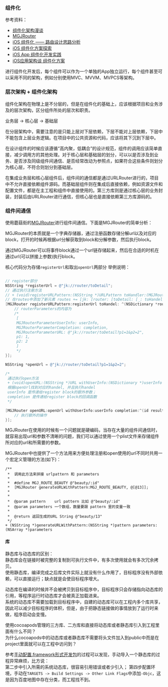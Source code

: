 ### 组件化

参考资料：  
* [组件化架构漫谈](https://www.jianshu.com/p/67a6004f6930)  
* [MGJRouter](https://github.com/meili/MGJRouter)  
* [iOS 组件化 —— 路由设计思路分析](https://juejin.im/post/58b2aad6b123db0052cc9edd)
* [iOS 组件化方案探索](http://blog.cnbang.net/tech/3080/)  
* [iOS App 组件化开发实践](https://www.infoq.cn/article/ios-app-component-development-practice)  
* [iOS应用架构谈 组件化方案](https://casatwy.com/iOS-Modulization.html?hmsr=toutiao.io&utm_medium=toutiao.io&utm_source=toutiao.io)  

进行组件化开发后，每个组件可以作为一个单独的App独立运行，每个组件甚至可以采用不同的架构，例如分别使用MVC、MVVM、MVPCS等架构。


### 层次架构 + 组件化架构  
组件化架构在物理上是不分层的，但是在组件化的基础上，应该根据项目和业务涉及的层次架构，区分组件所处的层次和职责。  

业务层 -> 核心层 -> 基础层

在分层架构中，需要注意的是只能上层对下层依赖，下层不能对上层依赖，下层中不能包含上层业务逻辑。在项目中的公共资源和代码，应该将其下沉到下层中。  

在设计组件的时候应该遵循“高内聚，低耦合”的设计规范，组件的调用应该简单直接，减少调用方的其他处理。对于核心层和基础层的划分，可以以是否涉及到业务、是否涉及同级组件间通信、是否经常改动为参照点，如果符合这些条件则划分为核心层，不符合则划分到基础层。  

在集成业务层和核心层组件后，组件间的通信都是通过URLRouter进行的，项目中不允许直接依赖组件源码。而基础层组件则在集成后直接依赖，例如资源文件和配置文件，都是在主工程和组件中直接使用的。第三方库则是通过核心层的业务封装，封装后由URLRouter进行通信，但核心层也是直接依赖第三方库源码的。

### 组件间通信  
使用蘑菇街的[MGJRouter](https://github.com/meili/MGJRouter)进行组件间通信。下面是MGJRouter的简单分析：

MGJRouter的本质就是一个字典存储器，通过注册函数存储分解url以及对应的block，打开的时候再根据url分解获取到block和分解参数，然后执行block。

通过MGJRouter可以将事件block通过一个url链存储起来，然后在合适的时机在通过url(可以拼接上参数)执行block。

核心代码分为存储`registerUrl`和取出`openUrl`两部分
举例说明：

``` Objective-C

// register部分
NSString *registerUrl = @"jk://router/toDetail";
// 通过执行注册方法
// + (void)registerURLPattern:(NSString *)URLPattern toHandler:(MGJRouterHandler)handler
// 在routes中添加了新元素 routes += [jk: [router: [toDetail: [_: toHandel]]]]
[MGJRouter registerURLPattern:registerUrl toHandel: ^(NSDictionary *routerParameters){
    // routerParameters的内容为
    /*
     [
     MGJRouterParameterUserInfo: userInfo,
     MGJRouterParameterCompletion: completion,
     MGJRouterParameterURL: @"jk://router/toDetail?p1=1&p2=2",
     p1: 1,
     p2: 2
     ]
     */
}];

NSString *openUrl = @"jk://router/toDetail?p1=1&p2=2";

/*
 通过执行open方法
 + (void)openURL:(NSString *)URL withUserInfo:(NSDictionary *)userInfo completion:(void (^)(id result))completion;
 根据openUrl找到对应的handel, 并且执行handel
 userInfo 是传递给register block的额外参数；
 completion 是传递给register block的回调函数
 */

[MGJRouter openURL:openUrl withUserInfo:userInfo completion:^(id result){
    // 执行额外的操作
}];


```
MGJRouter在使用的时候有一个问题就是硬编码，当存在大量的组件间通信时，就容易出现url和参数不清晰的问题，我们可以通过使用一个plist文件来存储组件所对应的url和所需要的参数。  

MGJRouter中也提供了一个方法用来方便处理注册和open使用的url不同时共用一个宏定义管理的方法(如下)： 

```
/**
 *  调用此方法来拼接 urlpattern 和 parameters
 *
 *  #define MGJ_ROUTE_BEAUTY @"beauty/:id"
 *  [MGJRouter generateURLWithPattern:MGJ_ROUTE_BEAUTY, @[@13]];
 *  
 *
 *  @param pattern    url pattern 比如 @"beauty/:id"
 *  @param parameters 一个数组，数量要跟 pattern 里的变量一致
 *
 *  @return 返回生成的URL String @"beauty/13"
 */
+ (NSString *)generateURLWithPattern:(NSString *)pattern parameters:(NSArray *)parameters
```



#### 库
静态库与动态库的区别：  
静态库会在链接时被完整的复制到可执行文件中，有多次使用就会有多次冗余拷贝。  
使用静态库，编译完成之后库文件实际上就没有什么作用了，目标程序没有外部依赖，可以直接运行；缺点就是会使目标程序增大。  

动态库在编译的时候并不会被拷贝到目标程序中，目标程序只会存储指向动态库的引用，等程序运行时动态库才会被真正加载进来。  
系统的动态库不需要加载到目标程序中，自建的动态库可以在工程内多个库共享，因此可以减少目标程序的体积，但是，由于把静态链接做的事情放到了运行时来做，程序启动会变慢。  


使用cocoapods管理的三方库、二方库和直接将动态库或者静态库引入到工程里面有什么不同？  
为什么cocoapods中的动态库或者静态库不需要将头文件加入到public中而是在project里面就可以在工程中访问到？  


参考[手动配置.framework形式开发包](http://lbsyun.baidu.com/index.php?title=iossdk/guide/buildproject)的过程可以发现，手动导入一个静态库的过程异常麻烦，比方说：  
第二步中引入所需的系统动态库，很容易引用错误或者少引入；
第四步配置环境，手动在`TARGETS -> Build Settings -> Other Link Flags`中添加`-Objc`，这是因为百度地图中存在分类，而工程找不到。  

